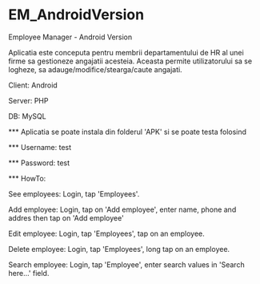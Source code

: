 # EM_AndroidVersion
Employee Manager - Android Version

Aplicatia este conceputa pentru membrii departamentului de HR al unei firme sa gestioneze angajatii acesteia.
Aceasta permite utilizatorului sa se logheze, sa adauge/modifice/stearga/caute angajati.

Client: Android

Server: PHP

DB: MySQL


*** Aplicatia se poate instala din folderul 'APK' si se poate testa folosind

*** Username: test

*** Password: test

*** HowTo:

See employees: 
Login, tap 'Employees'.

Add employee:
Login, tap on 'Add employee', enter name, phone and addres then tap on 'Add employee'

Edit employee:
Login, tap 'Employees', tap on an employee.

Delete employee:
Login, tap 'Employees', long tap on an employee.

Search employee:
Login, tap 'Employee', enter search values in 'Search here...' field.
